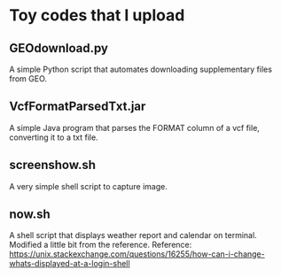 # Toy codes that I upload

## GEOdownload.py
A simple Python script that automates downloading supplementary files from GEO.

## VcfFormatParsedTxt.jar
A simple Java program that parses the FORMAT column of a vcf file, converting it to a txt file.

## screenshow.sh
A very simple shell script to capture image.

## now.sh
A shell script that displays weather report and calendar on terminal. Modified a little bit from the reference.
Reference: https://unix.stackexchange.com/questions/16255/how-can-i-change-whats-displayed-at-a-login-shell 

